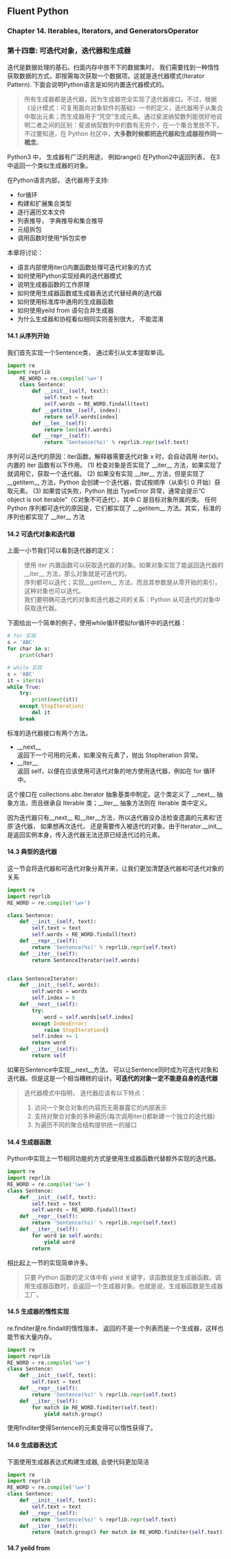 ## Fluent Python 
### Chapter 14. Iterables, Iterators, and GeneratorsOperator
### 第十四章: 可迭代对象，迭代器和生成器

迭代是数据处理的基石。扫面内存中放不下的数据集时， 我们需要找到一种惰性获取数据的方式，即按需每次获取一个数据项。这就是迭代器模式(Iterator Pattern).
下面会说明Python语言是如何内置迭代器模式的。

> 所有生成器都是迭代器，因为生成器完全实现了迭代器接口。不过，根据《设计模式：可复用面向对象软件的基础》一书的定义，迭代器用于从集合中取出元素；而生成器用于“凭空”生成元素。通过斐波纳契数列能很好地说明二者之间的区别：斐波纳契数列中的数有无穷个，在一个集合里放不下。不过要知道，在 Python 社区中，**大多数时候都把迭代器和生成器视作同一概念**。

Python3 中， 生成器有广泛的用途， 例如range() 在Python2中返回列表， 在3中返回一个类似生成器的对象。

在Python语言内部， 迭代器用于支持:  
- for循环
- 构建和扩展集合类型
- 逐行遍历文本文件
- 列表推导， 字典推导和集合推导
- 元组拆包
- 调用函数时使用\*拆包实参

本章将讨论：
- 语言内部使用iter()内置函数处理可迭代对象的方式
- 如何使用Python实现经典的迭代器模式
- 说明生成器函数的工作原理
- 如何使用生成器函数或生成器表达式代替经典的迭代器
- 如何使用标准库中通用的生成器函数
- 如何使用yeild from 语句合并生成器
- 为什么生成器和协程看似相同实则差别很大， 不能混淆

#### 14.1 从序列开始

我们首先实现一个Sentence类， 通过索引从文本提取单词。

```python
import re
import reprlib
    RE_WORD = re.compile('\w+')
    class Sentence:
        def __init__(self, text):
            self.text = text
            self.words = RE_WORD.findall(text)
        def __getitem__(self, index):
            return self.words[index]
        def __len__(self):
            return len(self.words)
        def __repr__(self):
            return 'Sentence(%s)' % reprlib.repr(self.text)
```

序列可以迭代的原因：iter函数。解释器需要迭代对象 x 时，会自动调用 iter(x)。
内置的 iter 函数有以下作用。
(1) 检查对象是否实现了 \_\_iter\_\_ 方法，如果实现了就调用它，获取一个迭代器。
(2) 如果没有实现 \_\_iter\_\_ 方法，但是实现了 \_\_getitem\_\_ 方法，Python 会创建一个迭代器，尝试按顺序（从索引 0 开始）获取元素。
(3) 如果尝试失败，Python 抛出 TypeError 异常，通常会提示“C object is not iterable”（C对象不可迭代），其中 C 是目标对象所属的类。
任何 Python 序列都可迭代的原因是，它们都实现了 \_\_getitem\_\_ 方法。其实，标准的序列也都实现了 \_\_iter\_\_ 方法

#### 14.2 可迭代对象和迭代器

上面一小节我们可以看到迭代器的定义：
> 使用 iter 内置函数可以获取迭代器的对象。如果对象实现了能返回迭代器的\_\_iter\_\_ 方法，那么对象就是可迭代的。  
> 序列都可以迭代；实现\_\_getitem\_\_ 方法，而且其参数是从零开始的索引，这种对象也可以迭代。  
> 我们要明确可迭代的对象和迭代器之间的关系：Python 从可迭代的对象中获取迭代器。

下面给出一个简单的例子，使用while循环模拟for循环中的迭代器：

```python
# for 实现
s = 'ABC'
for char in s:
    print(char)

# while 实现
s = 'ABC'
it = iter(s) 
while True:
    try:
        print(next(it)) 
    except StopIteration: 
        del it 
    break 
```

标准的迭代器接口有两个方法。
- \_\_next\_\_   
    返回下一个可用的元素，如果没有元素了，抛出 StopIteration 异常。
- \_\_iter\_\_   
    返回 self，以便在应该使用可迭代对象的地方使用迭代器，例如在 for 循环中。
    
这个接口在 collections.abc.Iterator 抽象基类中制定。这个类定义了 \_\_next\_\_ 抽象方法，而且继承自 Iterable 类；\_\_iter\_\_ 抽象方法则在 Iterable 类中定义。

因为迭代器只有\_\_next\_\_ 和\_\_iter\_\_方法，所以迭代器没办法检查遗漏的元素和‘还原’迭代器， 如果想再次迭代， 还是需要传入被迭代的对象。由于Iterator.\_\_init\_\_是返回实例本身，传入迭代器无法还原已经迭代过的元素。

#### 14.3 典型的迭代器

这一节会将迭代器和可迭代对象分离开来，让我们更加清楚迭代器和可迭代对象的关系

```python
import re
import reprlib
RE_WORD = re.compile('\w+')

class Sentence:
    def __init__(self, text):
        self.text = text
        self.words = RE_WORD.findall(text)
    def __repr__(self):
        return 'Sentence(%s)' % reprlib.repr(self.text)
    def __iter__(self):
        return SentenceIterator(self.words)


class SentenceIterator:
    def __init__(self, words):
        self.words = words
        self.index = 0
    def __next__(self):
        try:
            word = self.words[self.index]
        except IndexError:
            raise StopIteration()
        self.index += 1
        return word
    def __iter__(self):
        return self
```

如果在Sentence中实现\_\_next\_\_方法， 可以让Sentence同时成为可迭代对象和迭代器。但是这是一个相当糟糕的设计。**可迭代的对象一定不能是自身的迭代器**

> 迭代器模式中指明， 迭代器应该有以下特点：
> 1. 访问一个聚合对象的内容而无需暴露它的内部表示
> 2. 支持对聚合对象的多种遍历(每次调用iter()都新建一个独立的迭代器)
> 3. 为遍历不同的聚合结构提供统一的接口

#### 14.4 生成器函数

Python中实现上一节相同功能的方式是使用生成器函数代替额外实现的迭代器。

```python
import re
import reprlib
RE_WORD = re.compile('\w+')
class Sentence:
    def __init__(self, text):
        self.text = text
        self.words = RE_WORD.findall(text)
    def __repr__(self):
        return 'Sentence(%s)' % reprlib.repr(self.text)
    def __iter__(self):
        for word in self.words:
            yield word
        return
```
相比起上一节的实现简单许多。

> 只要 Python 函数的定义体中有 yield 关键字，该函数就是生成器函数。调用生成器函数时，会返回一个生成器对象。也就是说，生成器函数是生成器工厂。

#### 14.5 生成器的惰性实现

re.finditer是re.findall的惰性版本， 返回的不是一个列表而是一个生成器，这样也能节省大量内存。

```python
import re
import reprlib
RE_WORD = re.compile('\w+')
class Sentence:
    def __init__(self, text):
        self.text = text
    def __repr__(self):
        return 'Sentence(%s)' % reprlib.repr(self.text)
    def __iter__(self):
        for match in RE_WORD.finditer(self.text):
            yield match.group()
```

使用finditer使得Sentence的元素变得可以惰性获得了。

#### 14.6 生成器表达式

下面使用生成器表达式构建生成器, 会使代码更加简洁
```python
import re
import reprlib
RE_WORD = re.compile('\w+')
class Sentence:
    def __init__(self, text):
        self.text = text
    def __repr__(self):
        return 'Sentence(%s)' % reprlib.repr(self.text)
    def __iter__(self):
        return (match.group() for match in RE_WORD.finditer(self.text))
```

#### 14.7 yeild from 


